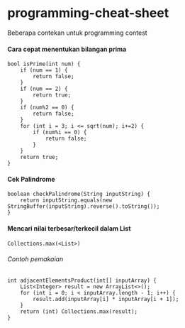 # programming-cheat-sheet
Beberapa contekan untuk programming contest

#### Cara cepat menentukan bilangan prima
```
bool isPrime(int num) {
    if (num == 1) {
        return false;
    }
    if (num == 2) {
        return true;
    }
    if (num%2 == 0) {
        return false;
    }
    for (int i = 3; i <= sqrt(num); i+=2) {
        if (num%i == 0) {
            return false;
        }
    }
    return true;
}
```
#### Cek Palindrome
```
boolean checkPalindrome(String inputString) {
    return inputString.equals(new StringBuffer(inputString).reverse().toString());
}
```
#### Mencari nilai terbesar/terkecil dalam List
```
Collections.max(<List>)
```
###### Contoh pemakaian
```
int adjacentElementsProduct(int[] inputArray) {
    List<Integer> result = new ArrayList<>();
    for (int i = 0; i < inputArray.length - 1; i++) {
        result.add(inputArray[i] * inputArray[i + 1]);
    }
    return (int) Collections.max(result);
}
```
